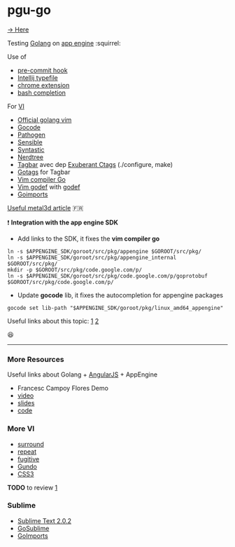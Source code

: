 pgu-go
===
[→ Here](http://pgu-go.appspot.com/)

Testing [Golang](http://golang.org/) on [app engine](https://developers.google.com/appengine/docs/go/gettingstarted/introduction) :squirrel:

Use of

- [pre-commit hook](http://golang.org/misc/git/pre-commit)
- [Intellij typefile](http://golang.org/misc/IntelliJIDEA/Go.xml)
- [chrome extension](http://golang.org/misc/chrome/gophertool)
- [bash completion](http://golang.org/misc/bash/go)

For [VI](https://code.google.com/p/go-wiki/wiki/IDEsAndTextEditorPlugins)
- [Official golang vim](http://golang.org/misc/vim/)
- [Gocode](https://github.com/nsf/gocode)
- [Pathogen](https://github.com/tpope/vim-pathogen)
- [Sensible](https://github.com/pgu/vim-sensible)
- [Syntastic](https://github.com/scrooloose/syntastic)
- [Nerdtree](https://github.com/scrooloose/nerdtree)
- [Tagbar](http://majutsushi.github.io/tagbar/) avec dep [Exuberant Ctags](http://ctags.sourceforge.net/) (./configure, make)
- [Gotags](https://github.com/jstemmer/gotags) for Tagbar
- [Vim compiler Go](https://github.com/rjohnsondev/vim-compiler-go)
- [Vim godef](https://github.com/dgryski/vim-godef) with [godef](https://code.google.com/p/rog-go/source/browse/exp/cmd/godef/)
- [Goimports](http://godoc.org/code.google.com/p/go.tools/cmd/goimports)

[Useful metal3d article](http://www.metal3d.org/ticket/2013/07/07/vim-for-golang) :fr:

:heavy_exclamation_mark: **Integration with the app engine SDK**
- Add links to the SDK, it fixes the **vim compiler go**

```
ln -s $APPENGINE_SDK/goroot/src/pkg/appengine $GOROOT/src/pkg/
ln -s $APPENGINE_SDK/goroot/src/pkg/appengine_internal $GOROOT/src/pkg/
mkdir -p $GOROOT/src/pkg/code.google.com/p/
ln -s $APPENGINE_SDK/goroot/src/pkg/code.google.com/p/goprotobuf $GOROOT/src/pkg/code.google.com/p/
```

- Update **gocode** lib, it fixes the autocompletion for appengine packages

```
gocode set lib-path "$APPENGINE_SDK/goroot/pkg/linux_amd64_appengine"
```

Useful links about this topic: [1](http://stackoverflow.com/questions/21012037/go-cannot-find-package-appengine) [2](https://stackoverflow.com/questions/11286534/test-cases-for-go-and-appengine)

:satisfied:

----

### More Resources

Useful links about Golang + [AngularJS](http://angularjs.org/) + AppEngine

- Francesc Campoy Flores Demo
 - [video](http://pivotallabs.com/francesc-flores-go-language/)
 - [slides](http://go-talks.appspot.com/github.com/campoy/todo/talk/talk.slide#1)
 - [code](https://github.com/campoy/todo)


### More VI

- [surround](https://github.com/tpope/vim-surround)
- [repeat](https://github.com/tpope/vim-repeat)
- [fugitive](https://github.com/tpope/vim-fugitive)
- [Gundo](http://sjl.bitbucket.org/gundo.vim/)
- [CSS3](https://github.com/hail2u/vim-css3-syntax.git)


**TODO** to review [1](http://askubuntu.com/questions/123392/how-can-i-customize-vim-for-web-development-and-programming) 

### Sublime
- [Sublime Text 2.0.2](http://www.sublimetext.com/)
- [GoSublime](https://github.com/DisposaBoy/GoSublime)
- [GoImports](https://michaelwhatcott.com/gosublime-goimports/)




